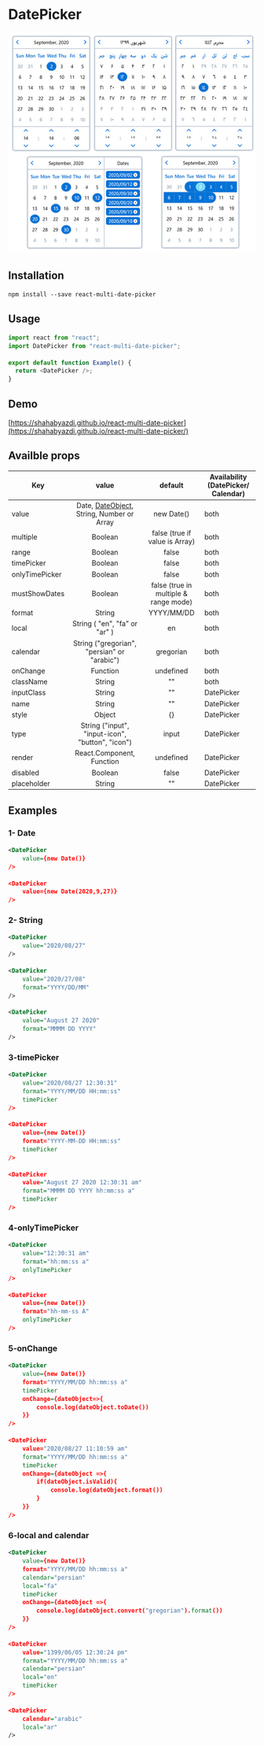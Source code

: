 # DatePicker

![DatePicker](/screenshot/screenshot.jpg?raw=true)

## Installation

```code
npm install --save react-multi-date-picker
```

## Usage

```javascript
import react from "react";
import DatePicker from "react-multi-date-picker";

export default function Example() {
  return <DatePicker />;
}
```

## Demo

[https://shahabyazdi.github.io/react-multi-date-picker](https://shahabyazdi.github.io/react-multi-date-picker/)

## Availble props

| Key            |                                             value                                             |                default                | Availability (DatePicker/ Calendar) |
| -------------- | :-------------------------------------------------------------------------------------------: | :-----------------------------------: | ----------------------------------- |
| value          | Date, [DateObject](https://github.com/shahabyazdi/react-date-object), String, Number or Array |              new Date()               | both                                |
| multiple       |                                            Boolean                                            |    false (true if value is Array)     | both                                |
| range          |                                            Boolean                                            |                 false                 | both                                |
| timePicker     |                                            Boolean                                            |                 false                 | both                                |
| onlyTimePicker |                                            Boolean                                            |                 false                 | both                                |
| mustShowDates  |                                            Boolean                                            | false (true in multiple & range mode) | both                                |
| format         |                                            String                                             |              YYYY/MM/DD               | both                                |
| local          |                                 String ( "en", "fa" or "ar" )                                 |                  en                   | both                                |
| calendar       |                          String ("gregorian", "persian" or "arabic")                          |               gregorian               | both                                |
| onChange       |                                           Function                                            |               undefined               | both                                |
| className      |                                            String                                             |                  ""                   | both                                |
| inputClass     |                                            String                                             |                  ""                   | DatePicker                          |
| name           |                                            String                                             |                  ""                   | DatePicker                          |
| style          |                                            Object                                             |                  {}                   | DatePicker                          |
| type           |                       String ("input", "input-icon", "button", "icon")                        |                 input                 | DatePicker                          |
| render         |                                   React.Component, Function                                   |               undefined               | DatePicker                          |
| disabled       |                                            Boolean                                            |                 false                 | DatePicker                          |
| placeholder    |                                            String                                             |                  ""                   | DatePicker                          |

## Examples

### 1- Date

```xml
<DatePicker
    value={new Date()}
/>

<DatePicker
    value={new Date(2020,9,27)}
/>

```

### 2- String

```xml
<DatePicker
    value="2020/08/27"
/>

<DatePicker
    value="2020/27/08"
    format="YYYY/DD/MM"
/>

<DatePicker
    value="August 27 2020"
    format="MMMM DD YYYY"
/>
```

### 3-timePicker

```xml
<DatePicker
    value="2020/08/27 12:30:31"
    format="YYYY/MM/DD HH:mm:ss"
    timePicker
/>

<DatePicker
    value={new Date()}
    format="YYYY-MM-DD HH:mm:ss"
    timePicker
/>

<DatePicker
    value="August 27 2020 12:30:31 am"
    format="MMMM DD YYYY hh:mm:ss a"
    timePicker
/>
```

### 4-onlyTimePicker

```xml
<DatePicker
    value="12:30:31 am"
    format="hh:mm:ss a"
    onlyTimePicker
/>

<DatePicker
    value={new Date()}
    format="hh-mm-ss A"
    onlyTimePicker
/>
```

### 5-onChange

```xml
<DatePicker
    value={new Date()}
    format="YYYY/MM/DD hh:mm:ss a"
    timePicker
    onChange={dateObject=>{
        console.log(dateObject.toDate())
    }}
/>

<DatePicker
    value="2020/08/27 11:10:59 am"
    format="YYYY/MM/DD hh:mm:ss a"
    timePicker
    onChange={dateObject =>{
        if(dateObject.isValid){
            console.log(dateObject.format())
        }
    }}
/>
```

### 6-local and calendar

```xml
<DatePicker
    value={new Date()}
    format="YYYY/MM/DD hh:mm:ss a"
    calendar="persian"
    local="fa"
    timePicker
    onChange={dateObject =>{
        console.log(dateObject.convert("gregorian").format())
    }}
/>

<DatePicker
    value="1399/06/05 12:30:24 pm"
    format="YYYY/MM/DD hh:mm:ss a"
    calendar="persian"
    local="en"
    timePicker
/>

<DatePicker
    calendar="arabic"
    local="ar"
/>

```
